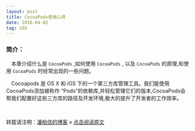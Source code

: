 ```yaml
---
layout: post
title: CocoaPods使用心得
date: 2016-04-02
tag: iOS 
--- 
```


### 简介：   
　本章介绍什么是 `CocoaPods` ,如何使用 `CocoaPods` , 以及 `CocoaPods` 的原理,和使用 `CocoaPods` 时经常出现的一些问题。

　Cocoapods 是 OS X 和 iOS 下的一个第三方库管理工具。我们能使用CocoaPods添加被称作 “Pods”的依赖库,并轻松管理它们的版本,CocoaPods会帮我们配置好这些三方库的路径及开发环境,极大的提升了开发者的工作效率。

<br>

转载请注明：[潘柏信的博客](http://baixin) » [点击阅读原文](http://baixin.io/2016/04/CocoaPod_Use/)     







